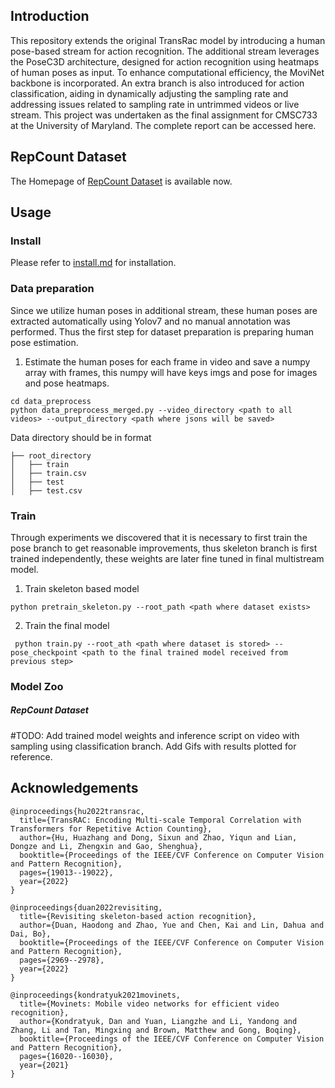## Introduction
This repository extends the original TransRac model by introducing a human pose-based stream for action recognition. The additional stream leverages the PoseC3D architecture, designed for action recognition using heatmaps of human poses as input. To enhance computational efficiency, the MoviNet backbone is incorporated. An extra branch is also introduced for action classification, aiding in dynamically adjusting the sampling rate and addressing issues related to sampling rate in untrimmed videos or live stream. This project was undertaken as the final assignment for CMSC733 at the University of Maryland. The complete report can be accessed here.

## RepCount Dataset   
The Homepage of [RepCount Dataset](https://svip-lab.github.io/dataset/RepCount_dataset.html) is available now. 
## Usage  
### Install 
Please refer to [install.md](https://github.com/SvipRepetitionCounting/TransRAC/blob/main/install.md) for installation.

### Data preparation
Since we utilize human poses in additional stream, these human poses are extracted automatically using Yolov7 and no manual annotation was performed. Thus the first step for dataset preparation is preparing human pose estimation. 

1. Estimate the human poses for each frame in video and save a numpy array with frames, this numpy will have keys imgs and pose for images and pose heatmaps. 

```
cd data_preprocess
python data_preprocess_merged.py --video_directory <path to all videos> --output_directory <path where jsons will be saved>
```

Data directory should be in format 
```
├── root_directory
│   ├── train
│   ├── train.csv
│   ├── test
│   ├── test.csv
```


### Train   

Through experiments we discovered that it is necessary to first train the pose branch to get reasonable improvements, thus skeleton branch is first trained independently, these weights are later fine tuned in final multistream model. 
1. Train skeleton based model

`
python pretrain_skeleton.py --root_path <path where dataset exists>
`

2. Train the final model

` 
python train.py --root_ath <path where dataset is stored> --pose_checkpoint <path to the final trained model received from previous step>
`    

### Model Zoo
##### RepCount Dataset 
#TODO: 
Add trained model weights and inference script on video with sampling using classification branch. 
Add Gifs with results plotted for reference. 
## Acknowledgements

```
@inproceedings{hu2022transrac,
  title={TransRAC: Encoding Multi-scale Temporal Correlation with Transformers for Repetitive Action Counting},
  author={Hu, Huazhang and Dong, Sixun and Zhao, Yiqun and Lian, Dongze and Li, Zhengxin and Gao, Shenghua},
  booktitle={Proceedings of the IEEE/CVF Conference on Computer Vision and Pattern Recognition},
  pages={19013--19022},
  year={2022}
}
```
```
@inproceedings{duan2022revisiting,
  title={Revisiting skeleton-based action recognition},
  author={Duan, Haodong and Zhao, Yue and Chen, Kai and Lin, Dahua and Dai, Bo},
  booktitle={Proceedings of the IEEE/CVF Conference on Computer Vision and Pattern Recognition},
  pages={2969--2978},
  year={2022}
}
```

```
@inproceedings{kondratyuk2021movinets,
  title={Movinets: Mobile video networks for efficient video recognition},
  author={Kondratyuk, Dan and Yuan, Liangzhe and Li, Yandong and Zhang, Li and Tan, Mingxing and Brown, Matthew and Gong, Boqing},
  booktitle={Proceedings of the IEEE/CVF Conference on Computer Vision and Pattern Recognition},
  pages={16020--16030},
  year={2021}
}
```


